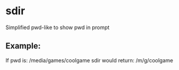 # sdir
Simplified pwd-like to show pwd in prompt

## Example:
If pwd is: /media/games/coolgame
sdir would return: /m/g/coolgame
